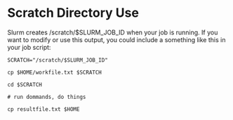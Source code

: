 # Scratch Directory Use

Slurm creates /scratch/$SLURM\_JOB\_ID when your job is running. If you want to modify or use this output, you could include a something like this in your job script:

`SCRATCH="/scratch/$SLURM_JOB_ID"`

`cp $HOME/workfile.txt $SCRATCH`

`cd $SCRATCH`

`# run dommands, do things`

`cp resultfile.txt $HOME`

